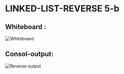 #  LINKED-LIST-REVERSE 5-b

## Whiteboard :
![Whiteboard](./docs/whiteboard.png)


## Consol-output:
![Reverse output](./docs/Rev-consol-output.png)